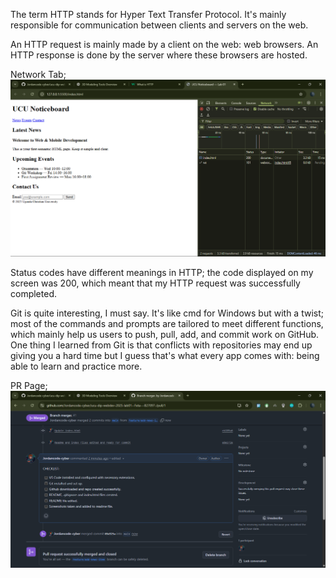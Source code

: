The term HTTP stands for Hyper Text Transfer Protocol. It's mainly responsible for communication between clients and servers on the web.

An HTTP request is mainly made by a client on the web: web browsers. An HTTP response is done by the server where these browsers are hosted.

Network Tab;
![image alt](https://github.com/Jordancode-cyber/ucu-dip-webdev-2025-lab01--Feta---B27097-/blob/69b5e82e3e44d470c65f883b89f897cb283fabfe/Network%20Tab.png)

Status codes have different meanings in HTTP; the code displayed on my screen was 200, which meant that my HTTP request was successfully completed.

Git is quite interesting, I must say. It's like cmd for Windows but with a twist; most of the commands and prompts are tailored to meet different functions, which mainly help us users to push, pull, add, and commit work on GitHub.
One thing I learned from Git is that conflicts with repositories may end up giving you a hard time but I guess that's what every app comes with: being able to learn and practice more.

PR Page;
![image alt](https://github.com/Jordancode-cyber/ucu-dip-webdev-2025-lab01--Feta---B27097-/blob/057bd180444318da6ba790401fe39eab6d3e10bf/PR%20Page.png)
